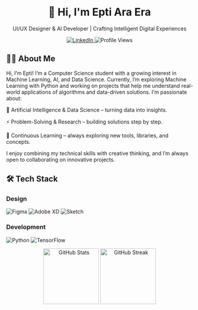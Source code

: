 <h1 align="center">👋 Hi, I'm Epti Ara Era</h1>

<p align="center">UI/UX Designer & AI Developer | Crafting Intelligent Digital Experiences</p>

<div align="center">
  <a href="https://www.linkedin.com/in/eptiara">
    <img src="https://img.shields.io/badge/LinkedIn-0077B5?style=for-the-badge&logo=linkedin&logoColor=white" alt="LinkedIn"/>
  </a>
  <img src="https://komarev.com/ghpvc/?username=eptiera&style=for-the-badge&color=blueviolet" alt="Profile Views"/>
</div>

<h2>👨‍💻 About Me</h2>

Hi, I’m Epti! I’m a Computer Science student with a growing interest in Machine Learning, AI, and Data Science. 
Currently, I’m exploring Machine Learning with Python and working on projects that help me understand real-world
applications of algorithms and data-driven solutions.
I’m passionate about:

🔬 Artificial Intelligence & Data Science – turning data into insights.

⚡ Problem-Solving & Research – building solutions step by step.

🚀 Continuous Learning – always exploring new tools, libraries, and concepts.

I enjoy combining my technical skills with creative thinking, and I’m always open to collaborating on innovative projects.

<h2>🛠️ Tech Stack</h2>

<h3>Design</h3>
<p>
  <img src="https://img.shields.io/badge/Figma-F24E1E?style=for-the-badge&logo=figma&logoColor=white" alt="Figma"/>
  <img src="https://img.shields.io/badge/Adobe%20XD-FF61F6?style=for-the-badge&logo=Adobe%20XD&logoColor=white" alt="Adobe XD"/>
  <img src="https://img.shields.io/badge/Sketch-F7B500?style=for-the-badge&logo=sketch&logoColor=black" alt="Sketch"/>
</p>

<h3>Development</h3>
<p>
  <img src="https://img.shields.io/badge/Python-3776AB?style=for-the-badge&logo=python&logoColor=white" alt="Python"/>
  <img src="https://img.shields.io/badge/TensorFlow-FF6F00?style=for-the-badge&logo=tensorflow&logoColor=white" alt="TensorFlow"/>
</p>

<div align="center">
  <img src="https://github-readme-stats.vercel.app/api?username=eptiera&hide_border=true&show_icons=true&theme=radical&count_private=true" height="150" alt="GitHub Stats"/>
  <img src="https://github-readme-streak-stats.herokuapp.com/?user=eptiera&hide_border=true&theme=radical" height="150" alt="GitHub Streak"/>
</div>

